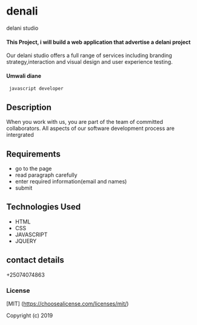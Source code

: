 

# denali
delani studio

#### This Project, i will build a web application that advertise a delani project 
Our delani studio offers a full range of services including branding strategy,interaction and visual design and user experience testing. 
#### Umwali diane 
     javascript developer
     
## Description

   When you work with us, you are part of the team of committed collaborators. All aspects of our software development process are intergrated

##  Requirements 

  * go to the page
  * read paragraph carefully
  * enter required information(email and names)
  * submit
 
## Technologies Used
 
 * HTML
 * CSS
 * JAVASCRIPT
 * JQUERY
 
## contact details
  
  +25074074863
  
### License

 [MIT] (https://choosealicense.com/licenses/mit/)


 Copyright (c) 2019 